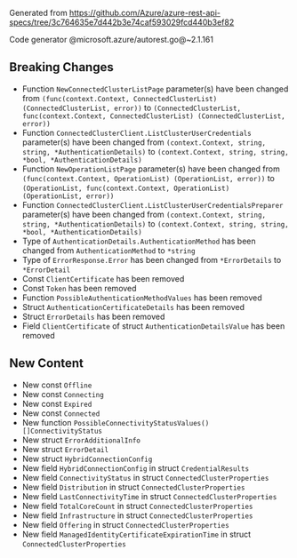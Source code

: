 Generated from https://github.com/Azure/azure-rest-api-specs/tree/3c764635e7d442b3e74caf593029fcd440b3ef82

Code generator @microsoft.azure/autorest.go@~2.1.161

## Breaking Changes

- Function `NewConnectedClusterListPage` parameter(s) have been changed from `(func(context.Context, ConnectedClusterList) (ConnectedClusterList, error))` to `(ConnectedClusterList, func(context.Context, ConnectedClusterList) (ConnectedClusterList, error))`
- Function `ConnectedClusterClient.ListClusterUserCredentials` parameter(s) have been changed from `(context.Context, string, string, *AuthenticationDetails)` to `(context.Context, string, string, *bool, *AuthenticationDetails)`
- Function `NewOperationListPage` parameter(s) have been changed from `(func(context.Context, OperationList) (OperationList, error))` to `(OperationList, func(context.Context, OperationList) (OperationList, error))`
- Function `ConnectedClusterClient.ListClusterUserCredentialsPreparer` parameter(s) have been changed from `(context.Context, string, string, *AuthenticationDetails)` to `(context.Context, string, string, *bool, *AuthenticationDetails)`
- Type of `AuthenticationDetails.AuthenticationMethod` has been changed from `AuthenticationMethod` to `*string`
- Type of `ErrorResponse.Error` has been changed from `*ErrorDetails` to `*ErrorDetail`
- Const `ClientCertificate` has been removed
- Const `Token` has been removed
- Function `PossibleAuthenticationMethodValues` has been removed
- Struct `AuthenticationCertificateDetails` has been removed
- Struct `ErrorDetails` has been removed
- Field `ClientCertificate` of struct `AuthenticationDetailsValue` has been removed

## New Content

- New const `Offline`
- New const `Connecting`
- New const `Expired`
- New const `Connected`
- New function `PossibleConnectivityStatusValues() []ConnectivityStatus`
- New struct `ErrorAdditionalInfo`
- New struct `ErrorDetail`
- New struct `HybridConnectionConfig`
- New field `HybridConnectionConfig` in struct `CredentialResults`
- New field `ConnectivityStatus` in struct `ConnectedClusterProperties`
- New field `Distribution` in struct `ConnectedClusterProperties`
- New field `LastConnectivityTime` in struct `ConnectedClusterProperties`
- New field `TotalCoreCount` in struct `ConnectedClusterProperties`
- New field `Infrastructure` in struct `ConnectedClusterProperties`
- New field `Offering` in struct `ConnectedClusterProperties`
- New field `ManagedIdentityCertificateExpirationTime` in struct `ConnectedClusterProperties`

